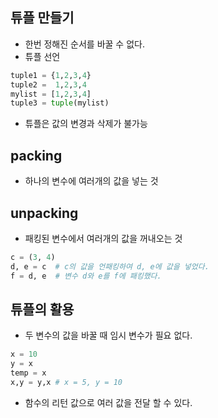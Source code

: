 ## 튜플 만들기
+ 한번 정해진 순서를 바꿀 수 없다.
+ 튜플 선언
```python
tuple1 = {1,2,3,4}
tuple2 =  1,2,3,4
mylist = [1,2,3,4]
tuple3 = tuple(mylist)
```
+ 튜플은 값의 변경과 삭제가 불가능

## packing
+ 하나의 변수에 여러개의 값을 넣는 것

## unpacking
+ 패킹된 변수에서 여러개의 값을 꺼내오는 것
```python 
c = (3, 4) 
d, e = c  # c의 값을 언패킹하여 d, e에 값을 넣었다.
f = d, e  # 변수 d와 e를 f에 패킹했다.
```

## 튜플의 활용
+ 두 변수의 값을 바꿀 때 임시 변수가 필요 없다.
```python
x = 10
y = x
temp = x
x,y = y,x # x = 5, y = 10
```
+ 함수의 리턴 값으로 여러 값을 전달 할 수 있다.
  
